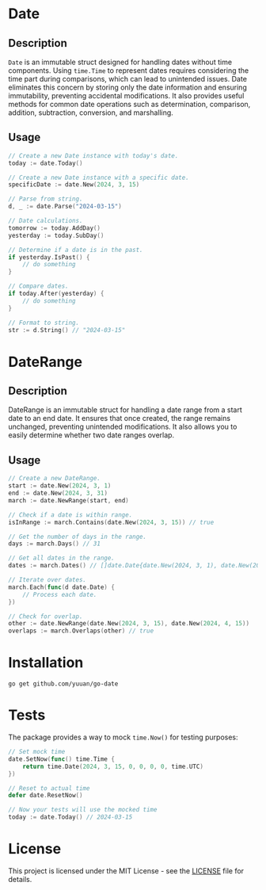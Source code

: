 # Date

## Description

`Date` is an immutable struct designed for handling dates without time components.
Using `time.Time` to represent dates requires considering the time part during comparisons, which can lead to unintended issues.
Date eliminates this concern by storing only the date information and ensuring immutability, preventing accidental modifications.
It also provides useful methods for common date operations such as determination, comparison, addition, subtraction, conversion, and marshalling.

## Usage

```go
// Create a new Date instance with today's date.
today := date.Today()

// Create a new Date instance with a specific date.
specificDate := date.New(2024, 3, 15)

// Parse from string.
d, _ := date.Parse("2024-03-15")

// Date calculations.
tomorrow := today.AddDay()
yesterday := today.SubDay()

// Determine if a date is in the past.
if yesterday.IsPast() {
    // do something
}

// Compare dates.
if today.After(yesterday) {
    // do something
}

// Format to string.
str := d.String() // "2024-03-15"
```

# DateRange

## Description

DateRange is an immutable struct for handling a date range from a start date to an end date.
It ensures that once created, the range remains unchanged, preventing unintended modifications.
It also allows you to easily determine whether two date ranges overlap.


## Usage

```go
// Create a new DateRange.
start := date.New(2024, 3, 1)
end := date.New(2024, 3, 31)
march := date.NewRange(start, end)

// Check if a date is within range.
isInRange := march.Contains(date.New(2024, 3, 15)) // true

// Get the number of days in the range.
days := march.Days() // 31

// Get all dates in the range.
dates := march.Dates() // []date.Date{date.New(2024, 3, 1), date.New(2024, 3, 2), ...}

// Iterate over dates.
march.Each(func(d date.Date) {
    // Process each date.
})

// Check for overlap.
other := date.NewRange(date.New(2024, 3, 15), date.New(2024, 4, 15))
overlaps := march.Overlaps(other) // true
```

# Installation

```shell
go get github.com/yuuan/go-date
```

# Tests

The package provides a way to mock `time.Now()` for testing purposes:

```go
// Set mock time
date.SetNow(func() time.Time {
    return time.Date(2024, 3, 15, 0, 0, 0, 0, time.UTC)
})

// Reset to actual time
defer date.ResetNow()

// Now your tests will use the mocked time
today := date.Today() // 2024-03-15
```

# License

This project is licensed under the MIT License - see the [LICENSE](LICENSE) file for details.
